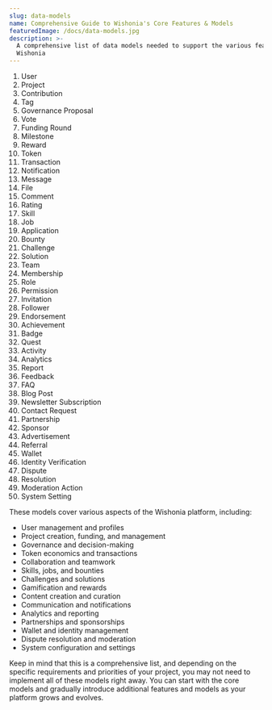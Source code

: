 ```yaml
---
slug: data-models
name: Comprehensive Guide to Wishonia's Core Features & Models
featuredImage: /docs/data-models.jpg
description: >-
  A comprehensive list of data models needed to support the various features of
  Wishonia
---
```





1. User
2. Project
3. Contribution
4. Tag
5. Governance Proposal
6. Vote
7. Funding Round
8. Milestone
9. Reward
10. Token
11. Transaction
12. Notification
13. Message
14. File
15. Comment
16. Rating
17. Skill
18. Job
19. Application
20. Bounty
21. Challenge
22. Solution
23. Team
24. Membership
25. Role
26. Permission
27. Invitation
28. Follower
29. Endorsement
30. Achievement
31. Badge
32. Quest
33. Activity
34. Analytics
35. Report
36. Feedback
37. FAQ
38. Blog Post
39. Newsletter Subscription
40. Contact Request
41. Partnership
42. Sponsor
43. Advertisement
44. Referral
45. Wallet
46. Identity Verification
47. Dispute
48. Resolution
49. Moderation Action
50. System Setting

These models cover various aspects of the Wishonia platform, including:

- User management and profiles
- Project creation, funding, and management
- Governance and decision-making
- Token economics and transactions
- Collaboration and teamwork
- Skills, jobs, and bounties
- Challenges and solutions
- Gamification and rewards
- Content creation and curation
- Communication and notifications
- Analytics and reporting
- Partnerships and sponsorships
- Wallet and identity management
- Dispute resolution and moderation
- System configuration and settings

Keep in mind that this is a comprehensive list, and depending on the specific requirements and priorities of your project, you may not need to implement all of these models right away. You can start with the core models and gradually introduce additional features and models as your platform grows and evolves.
